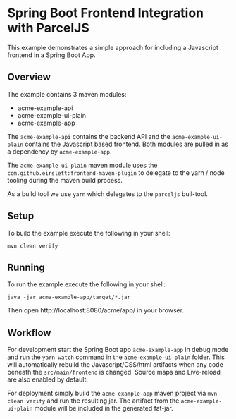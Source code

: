 # Spring Boot Frontend Integration with ParcelJS 

This example demonstrates a simple approach for including a Javascript frontend in a Spring Boot App.

## Overview
The example contains 3 maven modules: 
* acme-example-api
* acme-example-ui-plain
* acme-example-app

The `acme-example-api` contains the backend API and the `acme-example-ui-plain` contains
the Javascript based frontend. Both modules are pulled in as a dependency by `acme-example-app`.

The `acme-example-ui-plain` maven module uses the `com.github.eirslett:frontend-maven-plugin`
to delegate to the yarn / node tooling during the maven build process. 

As a build tool we use `yarn` which delegates to the `parceljs` buil-tool.

## Setup
To build the example execute the following in your shell: 
```
mvn clean verify
```

## Running
To run the example execute the following in your shell: 
```
java -jar acme-example-app/target/*.jar
```

Then open http://localhost:8080/acme/app/ in your browser.

## Workflow

For development start the Spring Boot app `acme-example-app` in debug mode and run the `yarn watch` command 
in the `acme-example-ui-plain` folder. This will automatically rebuild the Javascript/CSS/html 
artifacts when any code beneath the `src/main/frontend` is changed. Source maps and Live-reload are 
also enabled by default.

For deployment simply build the `acme-example-app` maven project via `mvn clean verify` and run the resulting jar. 
The artifact from the `acme-example-ui-plain` module will be included in the generated fat-jar.
